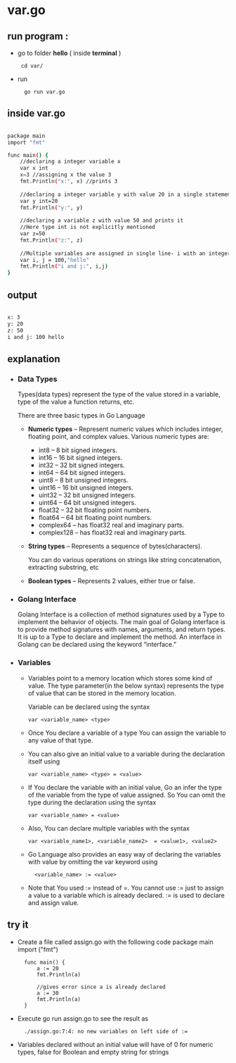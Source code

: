 
# var.go
## run program : 
- go to folder **hello** ( inside **terminal** ) 

       cd var/

- run 

        go run var.go
## inside var.go

```bash

package main
import "fmt"

func main() {
    //declaring a integer variable x
    var x int
    x=3 //assigning x the value 3 
    fmt.Println("x:", x) //prints 3
    
    //declaring a integer variable y with value 20 in a single statement and prints it
    var y int=20
    fmt.Println("y:", y)
    
    //declaring a variable z with value 50 and prints it
    //Here type int is not explicitly mentioned 
    var z=50
    fmt.Println("z:", z)
    
    //Multiple variables are assigned in single line- i with an integer and j with a string
    var i, j = 100,"hello"
    fmt.Println("i and j:", i,j)
}

```

## output

```bash

x: 3
y: 20
z: 50
i and j: 100 hello

```

## explanation



- ### **Data Types**
    Types(data types) represent the type of the value stored in a variable, type of the value a function returns, etc.
    
    There are three basic types in Go Language

    - **Numeric types** – Represent numeric values which includes integer, floating point, and complex values. Various numeric types are:

        -   int8 – 8 bit signed integers.
        -   int16 – 16 bit signed integers.
        -   int32 – 32 bit signed integers.
        -   int64 – 64 bit signed integers.
        -   uint8 – 8 bit unsigned integers.
        -   uint16 – 16 bit unsigned integers.
        -   uint32 – 32 bit unsigned integers.
        -   uint64 – 64 bit unsigned integers.
        -   float32 – 32 bit floating point numbers.
        -   float64 – 64 bit floating point numbers.
        -   complex64 – has float32 real and imaginary parts.
        -   complex128 – has float32 real and imaginary parts.

    - **String types** – Represents a sequence of bytes(characters). 

        You can do various operations on strings like string concatenation, extracting substring, etc

    - **Boolean types** – Represents 2 values, either true or false.
 
- ### Golang Interface

    Golang Interface is a collection of method signatures used by a Type to implement the behavior of objects. 
    The main goal of Golang interface is to provide method signatures with names, arguments, and return types. 
    It is up to a Type to declare and implement the method. 
    An interface in Golang can be declared using the keyword “interface.”
    
- ### Variables

    -   Variables point to a memory location which stores some kind of value. The type parameter(in the below syntax) represents the type of value that can be stored in the memory location.

        Variable can be declared using the syntax

            var <variable_name> <type>

    -   Once You declare a variable of a type You can assign the variable to any value of that type.

    -   You can also give an initial value to a variable during the declaration itself using

            var <variable_name> <type> = <value>

    -   If You declare the variable with an initial value, Go an infer the type of the variable from the type of value assigned. So You can omit the type during the declaration using the syntax

            var <variable_name> = <value>

    -   Also, You can declare multiple variables with the syntax

            var <variable_name1>, <variable_name2>  = <value1>, <value2>
    
    - Go Language also provides an easy way of declaring the variables with value by omitting the var keyword using

            <variable_name> := <value>

    - Note that You used := instead of =. You cannot use := just to assign a value to a variable which is already declared. := is used to declare and assign value.



## try it

- Create a file called assign.go with the following code 
        package main
        import ("fmt")

        func main() {
            a := 20
            fmt.Println(a)

            //gives error since a is already declared
            a := 30
            fmt.Println(a)
        }

- Execute go run assign.go to see the result as

        ./assign.go:7:4: no new variables on left side of :=		

- Variables declared without an initial value will have of 0 for numeric types, 
    false for Boolean and empty string for strings